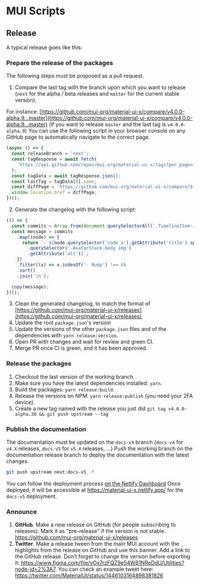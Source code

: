 # MUI Scripts

## Release

A typical release goes like this:

### Prepare the release of the packages

The following steps must be proposed as a pull request.

1. Compare the last tag with the branch upon which you want to release (`next` for the alpha / beta releases and `master` for the current stable version).

For instance: [https://github.com/mui-org/material-ui-x/compare/v4.0.0-alpha.9...master](https://github.com/mui-org/material-ui-x/compare/v4.0.0-alpha.9...master) (if you want to release `master` and the last tag is `v4.0.0-alpha.9`)
You can use the following script in your browser console on any GitHub page to automatically navigate to the correct page.

```js
(async () => {
  const releaseBranch = 'next';
  const tagResponse = await fetch(
    'https://api.github.com/repos/mui-org/material-ui-x/tags?per_page=1',
  );
  const tagData = await tagResponse.json();
  const lastTag = tagData[0].name;
  const diffPage = `https://github.com/mui-org/material-ui-x/compare/${lastTag}...${releaseBranch}`;
  window.location.href = diffPage;
})();
```

2. Generate the changelog with the following script:

```js
(() => {
  const commits = Array.from(document.querySelectorAll('.TimelineItem--condensed'));
  const message = commits
    .map((node) => {
      return `- ${node.querySelector('code a').getAttribute('title').split('\n')[0]} ${node
        .querySelector('.AvatarStack-body img')
        .getAttribute('alt')}`;
    })
    .filter((x) => x.indexOf('- Bump') !== 0)
    .sort()
    .join('\n');

  copy(message);
})();
```

3. Clean the generated changelog, to match the format of [https://github.com/mui-org/material-ui-x/releases](https://github.com/mui-org/material-ui-x/releases).
4. Update the root `package.json`'s version
5. Update the versions of the other `package.json` files and of the dependencies with `yarn release:version`.
6. Open PR with changes and wait for review and green CI.
7. Merge PR once CI is green, and it has been approved.

### Release the packages

1. Checkout the last version of the working branch
2. Make sure you have the latest dependencies installed: `yarn`.
3. Build the packages: `yarn release:build`.
4. Release the versions on NPM: `yarn release:publish` (you need your 2FA device).
5. Create a new tag named with the release you just did `git tag v4.0.0-alpha.30 && git push upstream --tag`

### Publish the documentation

The documentation must be updated on the `docs-vX` branch (`docs-v4` for `v4.X` releases, `docs-v5` for `v5.X` releases, ...)
Push the working branch on the documentation release branch to deploy the documentation with the latest changes.

```sh
git push upstream next:docs-v5 -f
```

You can follow the deployment process [on the Netlify Dashboard](https://app.netlify.com/sites/material-ui-x/deploys?filter=docs-v5)
Once deployed, it will be accessible at https://material-ui-x.netlify.app/ for the `docs-v5` deployment.

### Announce

1. **GitHub**. Make a new release on GitHub (for people subscribing to releases). Mark it as "pre-release" if the version is not stable. https://github.com/mui-org/material-ui-x/releases
2. **Twitter**. Make a release tween from the main MUI account with the highlights from the release on GitHub and use this banner. Add a link to the GitHub release. Don't forget to change the version before exporting it: https://www.figma.com/file/vOx7rzFQZ9e54W81NReDdU/Utilities?node-id=2%3A7. You can check an example tweet here: https://twitter.com/MaterialUI/status/1446103164898381826
